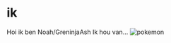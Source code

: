 # ik

Hoi ik ben Noah/GreninjaAsh
Ik hou van...
![pokemon](gif.gif)






















































































































































































































































































































































































































































































































































































































































































































































































































































































































































































































































































































































































































































































































































































































































































































































































































































































































































































































































































































































































































































































